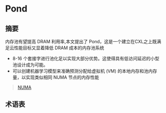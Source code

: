 
# Pond

## 摘要

内存池有望提高 DRAM 利用率,本文提出了 Pond，这是一个建立在CXL之上既满足云性能目标又显着降低 DRAM 成本的内存池系统

- 8-16 个套接字进行池化足以实现大部分优势。这使得具有低访问延迟的小型池设计成为可能。
- 可以创建机器学习模型来准确预测分配给虚拟机 (VM) 的本地内存和池内存量，以实现类似相同 NUMA 节点的内存性能

> [NUMA](http://cenalulu.github.io/linux/numa/)

## 术语表
